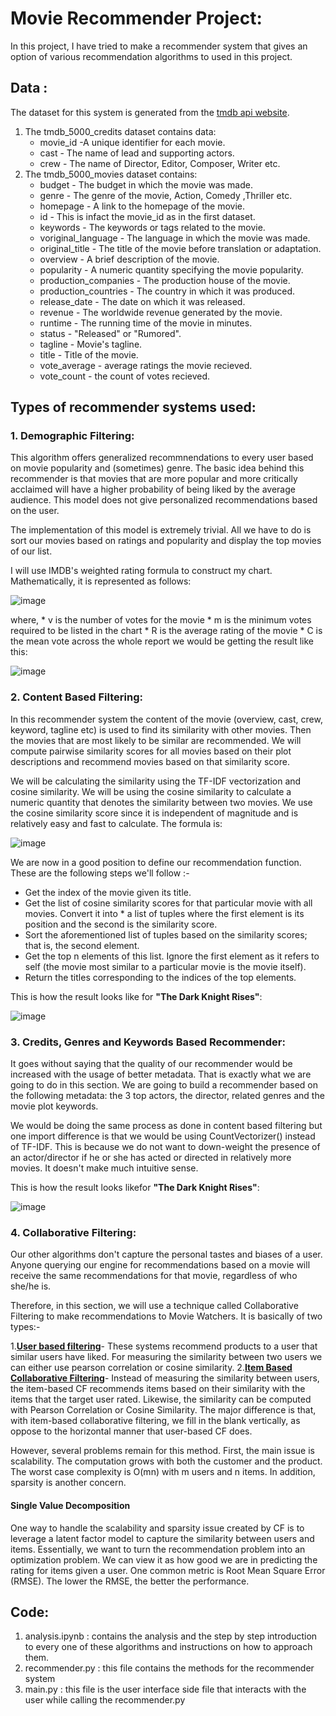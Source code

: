 # Movie Recommender Project:

In this project, I have tried to make a recommender system that gives an option of various recommendation algorithms to used in this project.

## Data :
The dataset for this system is generated from the [tmdb api website](https://developers.themoviedb.org/3/getting-started/introduction).
1. The tmdb_5000_credits dataset contains data:
    * movie_id -A unique identifier for each movie.
    * cast - The name of lead and supporting actors.
    * crew - The name of Director, Editor, Composer, Writer etc.
2. The tmdb_5000_movies dataset contains:
    * budget - The budget in which the movie was made.
    * genre - The genre of the movie, Action, Comedy ,Thriller etc.
    * homepage - A link to the homepage of the movie.
    * id - This is infact the movie_id as in the first dataset.
    * keywords - The keywords or tags related to the movie.
    * voriginal_language - The language in which the movie was made.
    * original_title - The title of the movie before translation or adaptation.
    * overview - A brief description of the movie.
    * popularity - A numeric quantity specifying the movie popularity.
    * production_companies - The production house of the movie.
    * production_countries - The country in which it was produced.
    * release_date - The date on which it was released.
    * revenue - The worldwide revenue generated by the movie.
    * runtime - The running time of the movie in minutes.
    * status - "Released" or "Rumored".
    * tagline - Movie's tagline.
    * title - Title of the movie.
    * vote_average - average ratings the movie recieved.
    * vote_count - the count of votes recieved.
 ## Types of recommender systems used: 
 ### 1. Demographic Filtering:
This algorithm offers generalized recommnendations to every user based on movie popularity and (sometimes) genre. The basic idea behind this recommender is that movies that are more popular and more critically acclaimed will have a higher probability of being liked by the average audience. This model does not give personalized recommendations based on the user.

The implementation of this model is extremely trivial. All we have to do is sort our movies based on ratings and popularity and display the top movies of our list.

I will use IMDB's weighted rating formula to construct my chart. Mathematically, it is represented as follows:

![image](https://user-images.githubusercontent.com/68659873/99789721-09aef500-2b49-11eb-859d-04e8fc4ed549.png)

where,
    * v is the number of votes for the movie
    * m is the minimum votes required to be listed in the chart
    * R is the average rating of the movie
    * C is the mean vote across the whole report
we would be getting the result like this:

![image](https://user-images.githubusercontent.com/68659873/99789989-75915d80-2b49-11eb-88c0-a45ad86bc187.png)

### 2. Content Based Filtering:
In this recommender system the content of the movie (overview, cast, crew, keyword, tagline etc) is used to find its similarity with other movies. Then the movies that are most likely to be similar are recommended. We will compute pairwise similarity scores for all movies based on their plot descriptions and recommend movies based on that similarity score. 

We will be calculating the similarity using the TF-IDF vectorization and cosine similarity. We will be using the cosine similarity to calculate a numeric quantity that denotes the similarity between two movies. We use the cosine similarity score since it is independent of magnitude and is relatively easy and fast to calculate. The formula is:

![image](https://user-images.githubusercontent.com/68659873/99790194-c6a15180-2b49-11eb-82e0-f97fb66c9e5d.png)

We are now in a good position to define our recommendation function. These are the following steps we'll follow :-
* Get the index of the movie given its title.
* Get the list of cosine similarity scores for that particular movie with all movies. Convert it into * a list of tuples where the first element is its position and the second is the similarity score.
* Sort the aforementioned list of tuples based on the similarity scores; that is, the second element.
* Get the top n elements of this list. Ignore the first element as it refers to self (the movie most similar to a particular movie is the movie itself).
* Return the titles corresponding to the indices of the top elements.

This is how the result looks like for <b>"The Dark Knight Rises"</b>:

![image](https://user-images.githubusercontent.com/68659873/99790735-87bfcb80-2b4a-11eb-896b-2e022d62cd50.png)


### 3. Credits, Genres and Keywords Based Recommender:
It goes without saying that the quality of our recommender would be increased with the usage of better metadata. That is exactly what we are going to do in this section. We are going to build a recommender based on the following metadata: the 3 top actors, the director, related genres and the movie plot keywords.

We would be doing the same process as done in content based filtering but one import difference is that we would be using CountVectorizer() instead of TF-IDF. This is because we do not want to down-weight the presence of an actor/director if he or she has acted or directed in relatively more movies. It doesn't make much intuitive sense.

This is how the result looks likefor <b>"The Dark Knight Rises"</b>:

![image](https://user-images.githubusercontent.com/68659873/99790593-5e06a480-2b4a-11eb-8da9-c15a0d48378e.png)

### 4. Collaborative Filtering:
Our other algorithms don't capture the personal tastes and biases of a user. Anyone querying our engine for recommendations based on a movie will receive the same recommendations for that movie, regardless of who she/he is.

Therefore, in this section, we will use a technique called Collaborative Filtering to make recommendations to Movie Watchers. It is basically of two types:-

1.<ins><b>User based filtering</ins></b>- These systems recommend products to a user that similar users have liked. For measuring the similarity between two users we can either use pearson correlation or cosine similarity. 
2.<ins><b>Item Based Collaborative Filtering</ins></b>- Instead of measuring the similarity between users, the item-based CF recommends items based on their similarity with the items that the target user rated. Likewise, the similarity can be computed with Pearson Correlation or Cosine Similarity. The major difference is that, with item-based collaborative filtering, we fill in the blank vertically, as oppose to the horizontal manner that user-based CF does. 

However, several problems remain for this method. First, the main issue is scalability. The computation grows with both the customer and the product. The worst case complexity is O(mn) with m users and n items. In addition, sparsity is another concern.

#### Single Value Decomposition
One way to handle the scalability and sparsity issue created by CF is to leverage a latent factor model to capture the similarity between users and items. Essentially, we want to turn the recommendation problem into an optimization problem. We can view it as how good we are in predicting the rating for items given a user. One common metric is Root Mean Square Error (RMSE). The lower the RMSE, the better the performance.

## Code:
1. analysis.ipynb : contains the analysis and the step by step introduction to every one of these algorithms and instructions on how to approach them.
2. recommender.py : this file contains the methods for the recommender system
3. main.py : this file is the user interface side file that interacts with the user while calling the recommender.py



